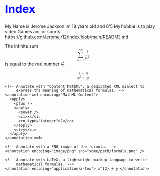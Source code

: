 # Index
My Name is Jerome Jackson im 18 years old and 6'5
My hobbie is to play video Games and or sports
https://github.com/Jeromejr12/Index/blob/main/README.md
<!doctype html>
<html lang="en">
  <head>
    <!-- … -->
  </head>
  <body>
    <!-- … -->
  </body>
</html>
 The infinite sum
  <math display="block">
    <mrow>
      <munderover>
        <mo>∑</mo>
        <mrow>
          <mi>n</mi>
          <mo>=</mo>
          <mn>1</mn>
        </mrow>
        <mrow>
          <mo>+</mo>
          <mn>∞</mn>
        </mrow>
      </munderover>
      <mfrac>
        <mn>1</mn>
        <msup>
          <mi>n</mi>
          <mn>2</mn>
        </msup>
      </mfrac>
    </mrow>
  </math>
  is equal to the real number
  <math display="inline">
    <mfrac>
      <msup>
        <mi>π</mi>
        <mn>2</mn>
      </msup>
      <mn>6</mn>
    </mfrac></math
  >.
</p>
<math display="block">
  <menclose notation="circle box">
    <mi>x</mi>
    <mo>+</mo>
    <mi>y</mi>
  </menclose>
</math>
<math display="block">
  <semantics>
    <!-- The first child is the MathML expression rendered by default. -->
    <mrow>
      <msup>
        <mi>x</mi>
        <mn>2</mn>
      </msup>
      <mo>+</mo>
      <mi>y</mi>
    </mrow>

    <!-- Annotate with "Content MathML", a dedicated XML dialect to
         express the meaning of mathematical formulas. -->
    <annotation-xml encoding="MathML-Content">
      <apply>
        <plus />
        <apply>
          <power />
          <ci>x</ci>
          <cn type="integer">2</cn>
        </apply>
        <ci>y</ci>
      </apply>
    </annotation-xml>

    <!-- Annotate with a PNG image of the formula. -->
    <annotation encoding="image/png" src="some/path/formula.png" />

    <!-- Annotate with LaTeX, a lightweight markup language to write
         mathematical formulas. -->
    <annotation encoding="application/x-tex"> x^{2} + y </annotation>
  </semantics>
</math>

<!DOCTYPE html>
<html lang="en">
<head>
    <meta charset="UTF-8">
    <meta name="viewport" content="width=device-width, initial-scale=1.0">
    <title>CSS Example</title>
    <style>
        /* This is a comment explaining the internal styles */
        h1 {
            color: blue;
            font-size: 36px;
        }

        p {
            color: green;
            font-size: 18px;
        }

        .box {
            width: 200px;
            height: 200px;
            background-color: lightgray;
        }

    </style>
</head>
<body>
    <h1 style="color: red;">This is a heading</h1> <!-- Inline style overrides the internal style -->
    <p>This is a paragraph with internal style.</p>
    
    <div class="box" style="background-color: yellow;">This box has an inline style that overrides internal style</div>
</body>
</html>
<!DOCTYPE html>
<html lang="en">
<head>
    <meta charset="UTF-8">
    <meta name="viewport" content="width=device-width, initial-scale=1.0">
    <title>CSS Example</title>
    <style>
        /* Internal styles for the page */
        h1 {
            color: blue;
            font-size: 36px;
        }

        p {
            color: green;
            font-size: 18px;
        }

        /* Class to style boxes with different background colors */
        .box {
            width: 200px;
            height: 200px;
            background-color: lightgray;
            margin: 20px; /* Adds margin around the box */
            padding: 15px; /* Adds padding inside the box */
            text-align: center;
        }

        /* Class for the footer section */
        .footer {
            background-color: #333;
            color: white;
            padding: 10px;
            text-align: center;
        }

        /* Class for a header section */
        .header {
            background-color: #f0f0f0;
            padding: 20px;
            margin-bottom: 20px;
        }

        /* Container for organizing layout */
        .container {
            width: 80%;
            margin: 0 auto;
            text-align: center;
        }
    </style>
</head>
<body>
    <!-- Main container div -->
    <div class="container">
        <!-- Header section -->
        <div class="header">
            <h1 style="color: red;">This is a heading</h1> <!-- Inline style overrides internal style -->
            <p>This is a paragraph with internal style.</p>
        </div>

        <!-- Main content section with a box -->
        <div class="box">
            This box has padding and margin set using the .box class
        </div>

        <!-- Footer section -->
        <div class="footer">
            <p>&copy; 2024 Your Company</p>
        </div>
    </div>
</body>
</html>
